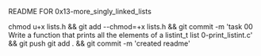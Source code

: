 README FOR 0x13-more_singly_linked_lists

chmod u+x lists.h && git add --chmod=+x lists.h && git commit -m 'task 00 Write a function that prints all the elements of a listint_t list 0-print_listint.c' && git push
git add . && git commit -m 'created readme'